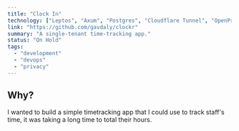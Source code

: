 ```yaml
---
title: "Clock In"
technology: ["Leptos", "Axum", "Postgres", "Cloudflare Tunnel", "OpenProps"]
link: "https://github.com/gavdaly/clockr"
summary: "A single-tenant time-tracking app."
status: "On Hold"
tags:
  - "development"
  - "devops"
  - "privacy"
---
```


## Why?

I wanted to build a simple timetracking app that I could use to track staff's time, it was taking a long time to total their hours.
